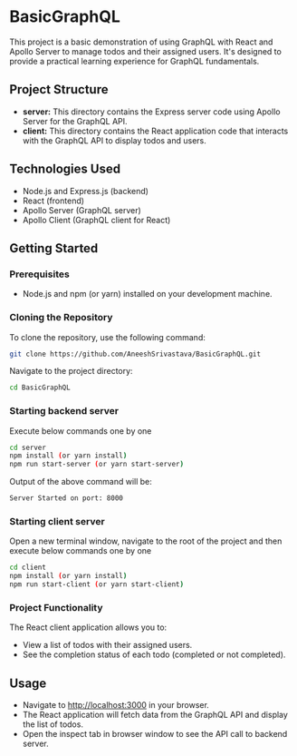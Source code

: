 # BasicGraphQL

This project is a basic demonstration of using GraphQL with React and Apollo Server to manage todos and their assigned users. It's designed to provide a practical learning experience for GraphQL fundamentals.

## Project Structure

- **server:** This directory contains the Express server code using Apollo Server for the GraphQL API.
- **client:** This directory contains the React application code that interacts with the GraphQL API to display todos and users.

## Technologies Used

- Node.js and Express.js (backend)
- React (frontend)
- Apollo Server (GraphQL server)
- Apollo Client (GraphQL client for React)

## Getting Started

### Prerequisites

- Node.js and npm (or yarn) installed on your development machine.

### Cloning the Repository

To clone the repository, use the following command:

```bash
git clone https://github.com/AneeshSrivastava/BasicGraphQL.git
```

Navigate to the project directory:

```bash
cd BasicGraphQL
```

### Starting backend server

Execute below commands one by one

```bash
cd server
npm install (or yarn install)
npm run start-server (or yarn start-server)
```

Output of the above command will be:

```bash
Server Started on port: 8000
```

### Starting client server

Open a new terminal window, navigate to the root of the project and then execute below commands one by one

```bash
cd client
npm install (or yarn install)
npm run start-client (or yarn start-client)
```

### Project Functionality

The React client application allows you to:

- View a list of todos with their assigned users.
- See the completion status of each todo (completed or not completed).

## Usage

- Navigate to <http://localhost:3000> in your browser.
- The React application will fetch data from the GraphQL API and display the list of todos.
- Open the inspect tab in browser window to see the API call to backend server.

